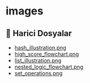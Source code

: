 # images


<!--Index-->

## 📂 Harici Dosyalar

- [hash_illustration.png](https://github.com//yedhrab/YPython/raw/master/hash_illustration.png)
- [high_score_flowchart.png](https://github.com//yedhrab/YPython/raw/master/high_score_flowchart.png)
- [list_illustration.png](https://github.com//yedhrab/YPython/raw/master/list_illustration.png)
- [nested_logic_flowchart.png](https://github.com//yedhrab/YPython/raw/master/nested_logic_flowchart.png)
- [set_operations.png](https://github.com//yedhrab/YPython/raw/master/set_operations.png)

<!--Index-->
